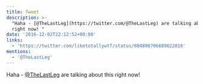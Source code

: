 ```yaml
---
title: Tweet
description: >-
  "Haha - [@TheLastLeg](https://twitter.com/@TheLastLeg) are talking about this
  right now! "
date: '2016-12-02T22:12:52+00:00'
links:
  - 'https://twitter.com/liketotallywtf/status/804806706689622016'
mentions:
  - '@TheLastLeg'
---
```

Haha - [@TheLastLeg](https://twitter.com/@TheLastLeg) are talking about this right now! 
